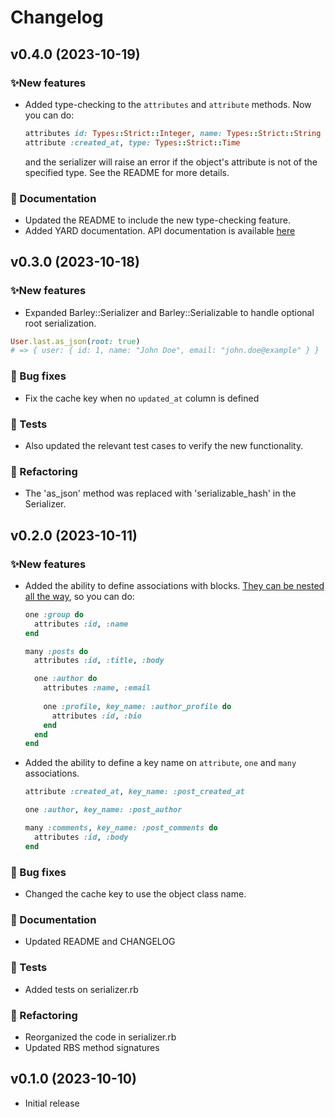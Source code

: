 # Changelog

## v0.4.0 (2023-10-19)
### ✨New features
- Added type-checking to the `attributes` and `attribute` methods. Now you can do:
  ```ruby
  attributes id: Types::Strict::Integer, name: Types::Strict::String
  attribute :created_at, type: Types::Strict::Time
  ```
  and the serializer will raise an error if the object's attribute is not of the specified type. See the README for more details.
### 📝 Documentation
- Updated the README to include the new type-checking feature.
- Added YARD documentation. API documentation is available [here](https://rubydoc.info/github/MoskitoHero/barley/main)


## v0.3.0 (2023-10-18)
### ✨New features
- Expanded Barley::Serializer and Barley::Serializable to handle optional root serialization.
```ruby
User.last.as_json(root: true)
# => { user: { id: 1, name: "John Doe", email: "john.doe@example" } }
```
### 🐛 Bug fixes
- Fix the cache key when no `updated_at` column is defined
### 🧪 Tests
- Also updated the relevant test cases to verify the new functionality.
### 🧹 Refactoring
- The 'as_json' method was replaced with 'serializable_hash' in the Serializer.

## v0.2.0 (2023-10-11)
### ✨New features
- Added the ability to define associations with blocks. [They can be nested all the way](https://github.com/MoskitoHero/barley#associations-with-blocks), so you can do:
  ```ruby
  one :group do
    attributes :id, :name
  end
  ```

  ```ruby
  many :posts do
    attributes :id, :title, :body
  
    one :author do
      attributes :name, :email
 
      one :profile, key_name: :author_profile do
        attributes :id, :bio
      end
    end
  end
  ```
- Added the ability to define a key name on `attribute`, `one` and `many` associations.
  ```ruby
  attribute :created_at, key_name: :post_created_at

  one :author, key_name: :post_author

  many :comments, key_name: :post_comments do
    attributes :id, :body
  end
  ```
### 🐛 Bug fixes
- Changed the cache key to use the object class name.

### 📝 Documentation
- Updated README and CHANGELOG

### 🧪 Tests
- Added tests on serializer.rb

### 🧹 Refactoring
- Reorganized the code in serializer.rb
- Updated RBS method signatures

## v0.1.0 (2023-10-10)
- Initial release
